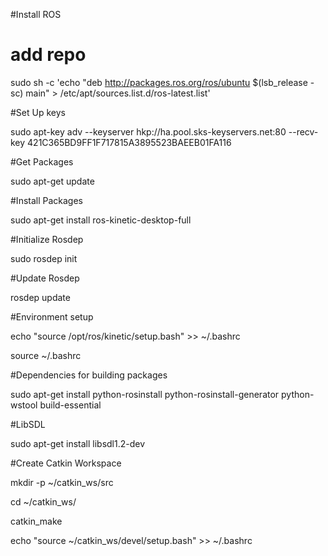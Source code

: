 #Install ROS

# add repo

sudo sh -c 'echo "deb http://packages.ros.org/ros/ubuntu $(lsb_release -sc) main" > /etc/apt/sources.list.d/ros-latest.list'

#Set Up keys

sudo apt-key adv --keyserver hkp://ha.pool.sks-keyservers.net:80 --recv-key 421C365BD9FF1F717815A3895523BAEEB01FA116

#Get Packages

sudo apt-get update

#Install Packages

sudo apt-get install ros-kinetic-desktop-full

#Initialize Rosdep

sudo rosdep init

#Update Rosdep

rosdep update

#Environment setup

echo "source /opt/ros/kinetic/setup.bash" >> ~/.bashrc

source ~/.bashrc

#Dependencies for building packages

sudo apt-get install python-rosinstall python-rosinstall-generator python-wstool build-essential

#LibSDL

sudo apt-get install libsdl1.2-dev

#Create Catkin Workspace

mkdir -p ~/catkin_ws/src

cd ~/catkin_ws/

catkin_make

echo "source ~/catkin_ws/devel/setup.bash" >> ~/.bashrc
